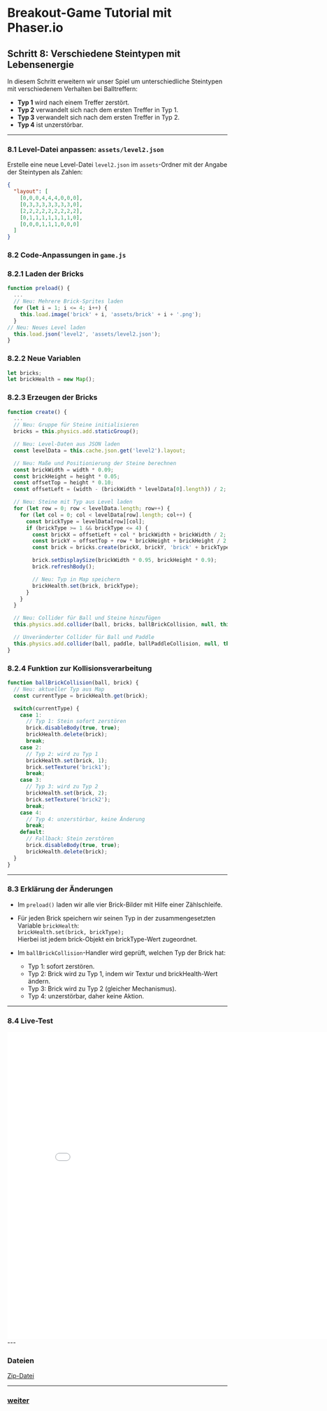 # Breakout-Game Tutorial mit Phaser.io

## Schritt 8: Verschiedene Steintypen mit Lebensenergie

In diesem Schritt erweitern wir unser Spiel um unterschiedliche Steintypen mit verschiedenem Verhalten bei Balltreffern:

- **Typ 1** wird nach einem Treffer zerstört.
- **Typ 2** verwandelt sich nach dem ersten Treffer in Typ 1.
- **Typ 3** verwandelt sich nach dem ersten Treffer in Typ 2.
- **Typ 4** ist unzerstörbar.

---

### 8.1 Level-Datei anpassen: `assets/level2.json`

Erstelle eine neue Level-Datei `level2.json` im `assets`-Ordner mit der Angabe der Steintypen als Zahlen:

```json
{
  "layout": [
    [0,0,0,4,4,4,0,0,0],
    [0,3,3,3,3,3,3,3,0],
    [2,2,2,2,2,2,2,2,2],
    [0,1,1,1,1,1,1,1,0],
    [0,0,0,1,1,1,0,0,0]
  ]
}
```
### 8.2 Code-Anpassungen in `game.js`

### 8.2.1 Laden der Bricks
```js
function preload() {
  ...
  // Neu: Mehrere Brick-Sprites laden
  for (let i = 1; i <= 4; i++) {
    this.load.image('brick' + i, 'assets/brick' + i + '.png');
  }
// Neu: Neues Level laden
  this.load.json('level2', 'assets/level2.json');
}
```

### 8.2.2 Neue Variablen

```js
let bricks;
let brickHealth = new Map();
```
### 8.2.3 Erzeugen der Bricks
```js
function create() {
  ...
  // Neu: Gruppe für Steine initialisieren
  bricks = this.physics.add.staticGroup();

  // Neu: Level-Daten aus JSON laden
  const levelData = this.cache.json.get('level2').layout;

  // Neu: Maße und Positionierung der Steine berechnen
  const brickWidth = width * 0.09;
  const brickHeight = height * 0.05;
  const offsetTop = height * 0.10;
  const offsetLeft = (width - (brickWidth * levelData[0].length)) / 2;

  // Neu: Steine mit Typ aus Level laden
  for (let row = 0; row < levelData.length; row++) {
    for (let col = 0; col < levelData[row].length; col++) {
      const brickType = levelData[row][col];
      if (brickType >= 1 && brickType <= 4) {
        const brickX = offsetLeft + col * brickWidth + brickWidth / 2;
        const brickY = offsetTop + row * brickHeight + brickHeight / 2;
        const brick = bricks.create(brickX, brickY, 'brick' + brickType);

        brick.setDisplaySize(brickWidth * 0.95, brickHeight * 0.9);
        brick.refreshBody();

        // Neu: Typ in Map speichern
        brickHealth.set(brick, brickType);
      }
    }
  }

  // Neu: Collider für Ball und Steine hinzufügen
  this.physics.add.collider(ball, bricks, ballBrickCollision, null, this);

  // Unveränderter Collider für Ball und Paddle 
  this.physics.add.collider(ball, paddle, ballPaddleCollision, null, this);
}
``` 
### 8.2.4 Funktion zur Kollisionsverarbeitung
```js
function ballBrickCollision(ball, brick) {
  // Neu: aktueller Typ aus Map
  const currentType = brickHealth.get(brick);

  switch(currentType) {
    case 1:
      // Typ 1: Stein sofort zerstören
      brick.disableBody(true, true);
      brickHealth.delete(brick);
      break;
    case 2:
      // Typ 2: wird zu Typ 1
      brickHealth.set(brick, 1);
      brick.setTexture('brick1');
      break;
    case 3:
      // Typ 3: wird zu Typ 2
      brickHealth.set(brick, 2);
      brick.setTexture('brick2');
      break;
    case 4:
      // Typ 4: unzerstörbar, keine Änderung
      break;
    default:
      // Fallback: Stein zerstören
      brick.disableBody(true, true);
      brickHealth.delete(brick);
  }
}
```
---

### 8.3 Erklärung der Änderungen

- Im `preload()` laden wir alle vier Brick-Bilder mit Hilfe einer Zählschleife.

- Für jeden Brick speichern wir seinen Typ in der zusammengesetzten Variable `brickHealth`:  
      `brickHealth.set(brick, brickType);`  
      Hierbei ist jedem brick-Objekt ein brickType-Wert zugeordnet.  

    
- Im `ballBrickCollision`-Handler wird geprüft, welchen Typ der Brick hat:
  - Typ 1: sofort zerstören.
  - Typ 2: Brick wird zu Typ 1, indem wir Textur und brickHealth-Wert ändern.
  - Typ 3: Brick wird zu Typ 2 (gleicher Mechanismus).
  - Typ 4: unzerstörbar, daher keine Aktion.

---

### 8.4 Live-Test

<iframe 
  src="07BrickTypen/index.html" 
  width="820" 
  height="700" 
  frameborder="0" 
  sandbox="allow-scripts allow-same-origin">
</iframe>
---

### Dateien

[Zip-Datei](07Bricktypen.zip)    

---  

### [weiter](08Level.html)  
